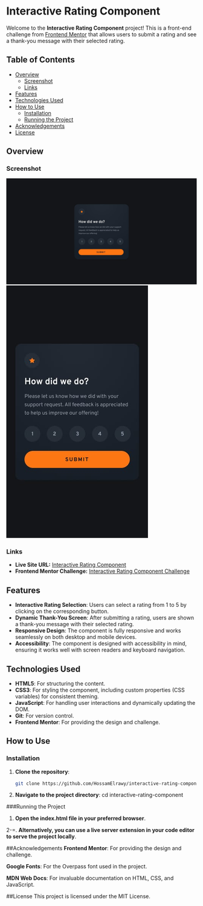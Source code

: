 # Interactive Rating Component

Welcome to the **Interactive Rating Component** project! This is a front-end challenge from [Frontend Mentor](https://www.frontendmentor.io) that allows users to submit a rating and see a thank-you message with their selected rating.

## Table of Contents

- [Overview](#overview)
  - [Screenshot](#screenshot)
  - [Links](#links)
- [Features](#features)
- [Technologies Used](#technologies-used)
- [How to Use](#how-to-use)
  - [Installation](#installation)
  - [Running the Project](#running-the-project)
- [Acknowledgements](#acknowledgements)
- [License](#license)

## Overview

### Screenshot

![Desktop Preview](./screenshots/desktop-design.jpg)
![Mobile Preview](./screenshots/mobile-design.jpg)

### Links

- **Live Site URL:** [Interactive Rating Component]([https://your-live-site-url.com](https://hossamelrawy.github.io/Interactive-rating-component/))
- **Frontend Mentor Challenge:** [Interactive Rating Component Challenge](https://www.frontendmentor.io/challenges/interactive-rating-component-koxpeBUmI)

## Features

- **Interactive Rating Selection**: Users can select a rating from 1 to 5 by clicking on the corresponding button.
- **Dynamic Thank-You Screen**: After submitting a rating, users are shown a thank-you message with their selected rating.
- **Responsive Design**: The component is fully responsive and works seamlessly on both desktop and mobile devices.
- **Accessibility**: The component is designed with accessibility in mind, ensuring it works well with screen readers and keyboard navigation.

## Technologies Used

- **HTML5**: For structuring the content.
- **CSS3**: For styling the component, including custom properties (CSS variables) for consistent theming.
- **JavaScript**: For handling user interactions and dynamically updating the DOM.
- **Git**: For version control.
- **Frontend Mentor**: For providing the design and challenge.

## How to Use

### Installation

1. **Clone the repository**:
   ```bash
   git clone https://github.com/HossamElrawy/interactive-rating-component.git

2. **Navigate to the project directory**:
cd interactive-rating-component

###Running the Project
1. **Open the index.html file in your preferred browser**.

2-=. **Alternatively, you can use a live server extension in your code editor to serve the project locally**.

##Acknowledgements
**Frontend Mentor**: For providing the design and challenge.

**Google Fonts**: For the Overpass font used in the project.

**MDN Web Docs**: For invaluable documentation on HTML, CSS, and JavaScript.

##License
This project is licensed under the MIT License.
